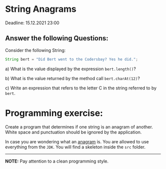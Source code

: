 # String Anagrams 
Deadline: 15.12.2021 23:00
## Answer the following Questions:

Consider the following String:
~~~java
String bert = "Did Bert went to the Codersbay? Yes he did.";
~~~

a) What is the value displayed by the expression `bert.length()`?

b) What is the value returned by the method call `bert.charAt(12)`?

c) Write an expression that refers to the letter C in the string referred to by `bert`.

# Programming exercise:
Create a program that determines if one string is an anagram of another.
White space and punctuation should be ignored by the application. 

In case you are wondering what an [anagram](https://en.wikipedia.org/wiki/Anagram) is. You are allowed to use
everything from the `JDK`. You will find a skeleton inside the `src` folder.


---
**NOTE:** Pay attention to a clean programming style.